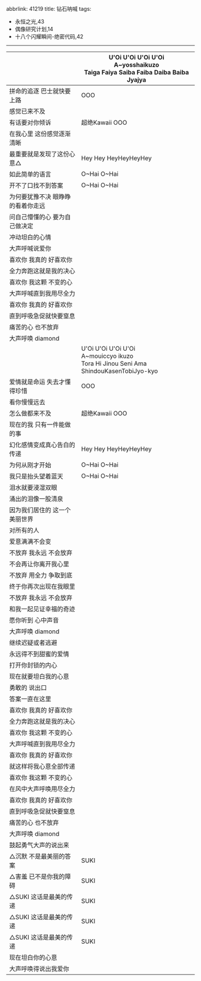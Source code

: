 abbrlink: 41219
title: 钻石呐喊
tags:
  - 永恒之光,43
  - 偶像研究计划,14
  - 十八个闪耀瞬间-绝密代码,42
---
|      |U'Oi U'Oi U'Oi U'Oi<br>A~yosshaikuzo<br>Taiga Faiya Saiba Faiba Daiba Baiba Jyajya|
|--|--|
|拼命的追逐 巴士就快要上路|OOO|
|感觉已来不及|      |
|有话要对你倾诉|超绝Kawaii OOO|
|在我心里 这份感觉逐渐清晰|      |
|最重要就是发现了这份心意△|Hey Hey HeyHeyHeyHey|
|如此简单的语言|O~Hai O~Hai|
|开不了口找不到答案|O~Hai O~Hai|
|为何要犹豫不决 眼睁睁的看着你走远|      |
|问自己懵懂的心 要为自己做决定|      |
|冲动坦白的心情|      |
|大声呼喊说爱你|      |
|喜欢你 我真的 好喜欢你|      |
|全力奔跑这就是我的决心|      |
|喜欢你 我这颗 不变的心|      |
|大声呼喊直到我用尽全力|      |
|喜欢你 我真的 好喜欢你|      |
|直到呼吸急促就快要窒息|      |
|痛苦的心 也不放弃|      |
|大声呼唤 diamond|      |
|      |U'Oi U'Oi U'Oi U'Oi<br>A~mouiccyo ikuzo<br>Tora Hi Jinou Seni Ama ShindouKasenTobiJyo-kyo|
|爱情就是命运 失去才懂得珍惜|OOO|
|看你慢慢远去|      |
|怎么做都来不及|超绝Kawaii OOO|
|现在的我 只有一件能做的事|      |
|幻化感情变成真心告白的传递|Hey Hey HeyHeyHeyHey|
|为何从刚才开始|O~Hai O~Hai|
|我只是抬头望着蓝天|O~Hai O~Hai|
|泪水就要浸湿双眼|      |
|涌出的泪像一股清泉|      |
|因为我们居住的 这一个美丽世界|      |
|对所有的人|      |
|爱意满满不会变|      |
|不放弃 我永远 不会放弃|      |
|不会再让你离开我心里|      |
|不放弃 用全力 争取到底|      |
|终于你再次出现在我眼里|      |
|不放弃 我永远 不会放弃|      |
|和我一起见证幸福的奇迹|      |
|愿你听到 心中声音|      |
|大声呼唤 diamond|      |
|继续迟疑或者逃避|      |
|永远得不到甜蜜的爱情|      |
|打开你封锁的内心|      |
|现在就要坦白我的心意|      |
|勇敢的 说出口|      |
|答案一直在这里|      |
|喜欢你 我真的 好喜欢你|      |
|全力奔跑这就是我的决心|      |
|喜欢你 我这颗 不变的心|      |
|大声呼喊直到我用尽全力|      |
|喜欢你 我真的 好喜欢你|      |
|就这样将我心意全部传递|      |
|喜欢你 我这颗 不变的心|      |
|在风中大声呼唤用尽全力|      |
|喜欢你 我真的 好喜欢你|      |
|直到呼吸急促就快要窒息|      |
|痛苦的心 也不放弃|      |
|大声呼唤 diamond|      |
|鼓起勇气大声的说出来|      |
|△沉默 不是最美丽的答案|SUKI|
|△害羞 已不是你我的障碍|SUKI|
|△SUKI 这话是最美的传递|SUKI|
|△SUKI 这话是最美的传递|SUKI|
|△SUKI 这话是最美的传递|SUKI|
|现在坦白你的心意|      |
|大声呼唤得说出我爱你|      |